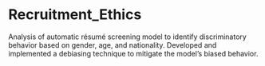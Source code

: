 # Recruitment_Ethics
Analysis of automatic résumé screening model to identify discriminatory behavior based on gender, age, and nationality. Developed and implemented a debiasing technique to mitigate the model’s biased behavior.
